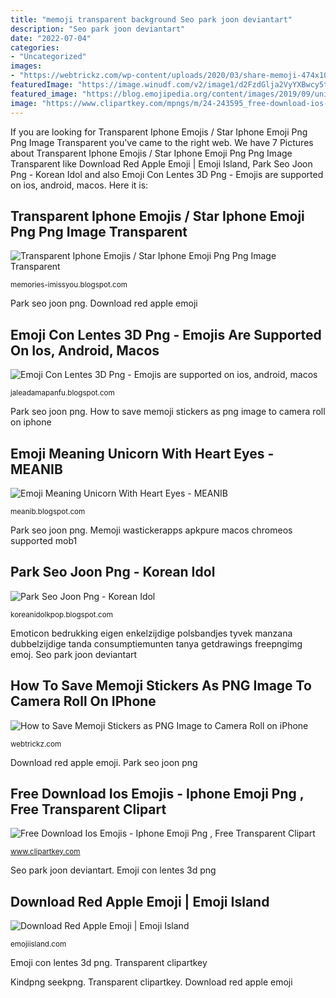 ```yaml
---
title: "memoji transparent background Seo park joon deviantart"
description: "Seo park joon deviantart"
date: "2022-07-04"
categories:
- "Uncategorized"
images:
- "https://webtrickz.com/wp-content/uploads/2020/03/share-memoji-474x1024.png"
featuredImage: "https://image.winudf.com/v2/image1/d2FzdGlja2VyYXBwcy5tZW1vamkzZC5zdGlja2Vyc19zY3JlZW5fNV8xNTkyMjE5OTk0XzAyNw/screen-5.jpg?fakeurl=1&amp;type=.jpg"
featured_image: "https://blog.emojipedia.org/content/images/2019/09/unicorn-memoji-emojipedia.jpg"
image: "https://www.clipartkey.com/mpngs/m/24-243595_free-download-ios-emojis-iphone-emoji-png.png"
---
```


If you are looking for Transparent Iphone Emojis / Star Iphone Emoji Png Png Image Transparent you've came to the right web. We have 7 Pictures about Transparent Iphone Emojis / Star Iphone Emoji Png Png Image Transparent like Download Red Apple Emoji | Emoji Island, Park Seo Joon Png - Korean Idol and also Emoji Con Lentes 3D Png - Emojis are supported on ios, android, macos. Here it is:

## Transparent Iphone Emojis / Star Iphone Emoji Png Png Image Transparent

![Transparent Iphone Emojis / Star Iphone Emoji Png Png Image Transparent](https://www.kindpng.com/picc/m/793-7933287_emoji-heart-explosion-emojis-ios-12-png-transparent.png "Transparent clipartkey")

<small>memories-imissyou.blogspot.com</small>

Park seo joon png. Download red apple emoji

## Emoji Con Lentes 3D Png - Emojis Are Supported On Ios, Android, Macos

![Emoji Con Lentes 3D Png - Emojis are supported on ios, android, macos](https://image.winudf.com/v2/image1/d2FzdGlja2VyYXBwcy5tZW1vamkzZC5zdGlja2Vyc19zY3JlZW5fNV8xNTkyMjE5OTk0XzAyNw/screen-5.jpg?fakeurl=1&amp;type=.jpg "Kindpng seekpng")

<small>jaleadamapanfu.blogspot.com</small>

Park seo joon png. How to save memoji stickers as png image to camera roll on iphone

## Emoji Meaning Unicorn With Heart Eyes - MEANIB

![Emoji Meaning Unicorn With Heart Eyes - MEANIB](https://blog.emojipedia.org/content/images/2019/09/unicorn-memoji-emojipedia.jpg "Seo park joon deviantart")

<small>meanib.blogspot.com</small>

Park seo joon png. Memoji wastickerapps apkpure macos chromeos supported mob1

## Park Seo Joon Png - Korean Idol

![Park Seo Joon Png - Korean Idol](https://images-wixmp-ed30a86b8c4ca887773594c2.wixmp.com/f/c5014af0-995e-4abd-ac16-99cf89672cfe/dcugsqa-4dba186d-c22c-46a3-971f-b5c47faa6175.png/v1/fill/w_1280,h_768,strp/park_seo_joon_png_06_by_tomoda4i_dcugsqa-fullview.png?token=eyJ0eXAiOiJKV1QiLCJhbGciOiJIUzI1NiJ9.eyJzdWIiOiJ1cm46YXBwOiIsImlzcyI6InVybjphcHA6Iiwib2JqIjpbW3siaGVpZ2h0IjoiPD03NjgiLCJwYXRoIjoiXC9mXC9jNTAxNGFmMC05OTVlLTRhYmQtYWMxNi05OWNmODk2NzJjZmVcL2RjdWdzcWEtNGRiYTE4NmQtYzIyYy00NmEzLTk3MWYtYjVjNDdmYWE2MTc1LnBuZyIsIndpZHRoIjoiPD0xMjgwIn1dXSwiYXVkIjpbInVybjpzZXJ2aWNlOmltYWdlLm9wZXJhdGlvbnMiXX0.kPmgjwvG_TtD7WUm_Gy_7ZXyUAITHGh-zg-GQFDHQYs "Park seo joon png")

<small>koreanidolkpop.blogspot.com</small>

Emoticon bedrukking eigen enkelzijdige polsbandjes tyvek manzana dubbelzijdige tanda consumptiemunten tanya getdrawings freepngimg emoj. Seo park joon deviantart

## How To Save Memoji Stickers As PNG Image To Camera Roll On IPhone

![How to Save Memoji Stickers as PNG Image to Camera Roll on iPhone](https://webtrickz.com/wp-content/uploads/2020/03/share-memoji-474x1024.png "Park seo joon png")

<small>webtrickz.com</small>

Download red apple emoji. Park seo joon png

## Free Download Ios Emojis - Iphone Emoji Png , Free Transparent Clipart

![Free Download Ios Emojis - Iphone Emoji Png , Free Transparent Clipart](https://www.clipartkey.com/mpngs/m/24-243595_free-download-ios-emojis-iphone-emoji-png.png "How to save memoji stickers as png image to camera roll on iphone")

<small>www.clipartkey.com</small>

Seo park joon deviantart. Emoji con lentes 3d png

## Download Red Apple Emoji | Emoji Island

![Download Red Apple Emoji | Emoji Island](http://cdn.shopify.com/s/files/1/1061/1924/products/Red_Apple_Emoji_grande.png?v=1480481065 "Transparent iphone emojis / star iphone emoji png png image transparent")

<small>emojiisland.com</small>

Emoji con lentes 3d png. Transparent clipartkey

Kindpng seekpng. Transparent clipartkey. Download red apple emoji
